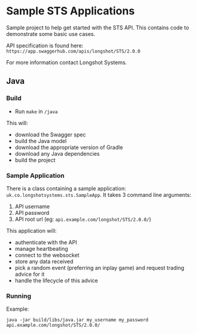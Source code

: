 # Sample STS Applications

Sample project to help get started with the STS API. This contains code to demonstrate some basic use cases.

API specification is found here: `https://app.swaggerhub.com/apis/longshot/STS/2.0.0`

For more information contact Longshot Systems.

## Java

### Build

* Run `make` in `/java`

This will:
- download the Swagger spec
- build the Java model
- download the appropriate version of Gradle
- download any Java dependencies
- build the project

### Sample Application

There is a class containing a sample application: `uk.co.longshotsystems.sts.SampleApp`. It takes 3 command line arguments:

1. API username
2. API password
3. API root url (eg: `api.example.com/longshot/STS/2.0.0/`)

This application will:

* authenticate with the API
* manage heartbeating
* connect to the websocket
* store any data received
* pick a random event (preferring an inplay game) and request trading advice for it
* handle the lifecycle of this advice

### Running

Example:

`java -jar build/libs/java.jar my_username my_password api.example.com/longshot/STS/2.0.0/`
